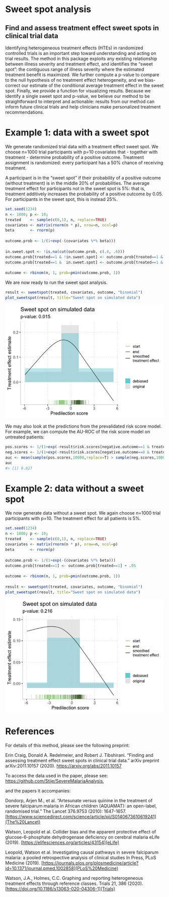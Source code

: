 
<!-- README.md is generated from README.Rmd. Please edit that file -->

# Sweet spot analysis

## Find and assess treatment effect sweet spots in clinical trial data

Identifying heterogeneous treatment effects (HTEs) in randomized
controlled trials is an important step toward understanding and acting
on trial results. The method in this package exploits any existing
relationship between illness severity and treatment effect, and
identifies the “sweet spot”: the contiguous range of illness severity
where the estimated treatment benefit is maximized. We further compute a
p-value to compare to the null hypothesis of no treatment effect
heterogeneity, and we bias-correct our estimate of the conditional
average treatment effect in the sweet spot. Finally, we provide a
function for visualizing results. Because we identify a single sweet
spot and p-value, we believe our method to be straightforward to
interpret and actionable: results from our method can inform future
clinical trials and help clinicians make personalized treatment
recommendations.

# Example 1: data with a sweet spot

We generate randomized trial data with a treatment effect sweet spot. We
choose n=1000 trial participants with p=10 covariates that - together
with treatment - determine probability of a positive outcome. Treatment
assignment is randomized: every participant has a 50% chance of
receiving treatment.

A participant is in the “sweet spot” if their probability of a positive
outcome (without treatment) is in the middle 20% of probabilities. The
average treatment effect for participants not in the sweet spot is 5%:
that is, treatment additively increases the probability of a positive
outcome by 0.05. For participants in the sweet spot, this is instead
25%.

``` r
set.seed(1234)
n <- 1000; p <- 10;
treated    <- sample(c(0,1), n, replace=TRUE)
covariates <- matrix(rnorm(n * p), nrow=n, ncol=p)
beta       <- rnorm(p)

outcome.prob <- 1/(1+exp(-(covariates %*% beta)))

in.sweet.spot <- !is.na(cut(outcome.prob, c(.4, .6)))
outcome.prob[treated==1 & !in.sweet.spot] <- outcome.prob[treated==1 & !in.sweet.spot] + .05
outcome.prob[treated==1 &  in.sweet.spot] <- outcome.prob[treated==1 & in.sweet.spot]  + .25

outcome <- rbinom(n, 1, prob=pmin(outcome.prob, 1))
```

We are now ready to run the sweet spot analysis.

``` r
result <- sweetspot(treated, covariates, outcome, "binomial")
plot_sweetspot(result, title="Sweet spot on simulated data")
```

![](man/figures/README-example_with_sweetspot-1.png)<!-- -->

We may also look at the predictions from the prevalidated risk
score model. For example, we can compute the AU-ROC of the risk
score model on untreated patients:

``` r
pos.scores <- 1/(1+exp(-result$risk.scores[negative.outcome==1 & treated==0]))
neg.scores <- 1/(1+exp(-result$risk.scores[negative.outcome==0 & treated==0]))
auc <- mean(sample(pos.scores,10000,replace=T) > sample(neg.scores,10000,replace=T))
auc
#> [1] 0.827
```

# Example 2: data without a sweet spot

We now generate data without a sweet spot. We again choose n=1000 trial
participants with p=10. The treatment effect for all patients is 5%.

``` r
set.seed(1234)
n <- 1000; p <- 10;
treated    <- sample(c(0,1), n, replace=TRUE)
covariates <- matrix(rnorm(n * p), nrow=n, ncol=p)
beta       <- rnorm(p)

outcome.prob <- 1/(1+exp(-(covariates %*% beta)))
outcome.prob[treated==1] <- outcome.prob[treated==1] + .05

outcome <- rbinom(n, 1, prob=pmin(outcome.prob, 1))

result <- sweetspot(treated, covariates, outcome, "binomial")
plot_sweetspot(result, title="Sweet spot on simulated data")
```

![](man/figures/README-example_without_sweetspot-1.png)<!-- -->

# References

For details of this method, please see the following preprint:

Erin Craig, Donald A. Redelmeier, and Robert J. Tibshirani. “Finding and
assessing treatment effect sweet spots in clinical trial data.” arXiv
preprint arXiv:2011.10157 (2020). <https://arxiv.org/abs/2011.10157>

To access the data used in the paper, please see:
<https://github.com/Stije/SevereMalariaAnalysis>,

and the papers it accompanies:

Dondorp, Arjen M., et al. “Artesunate versus quinine in the treatment of
severe falciparum malaria in African children (AQUAMAT): an open-label,
randomised trial.” The Lancet 376.9753 (2010): 1647-1657.
[https://www.sciencedirect.com/science/article/pii/S0140673610619241](The%20Lancet)

Watson, Leopold et al. Collider bias and the apparent protective effect
of glucose-6-phosphate dehydrogenase deficiency on cerebral malaria
eLife (2019). [https://elifesciences.org/articles/43154](eLife)

Leopold, Watson et al. Investigating causal pathways in severe
falciparum malaria: a pooled retrospective analysis of clinical studies
In Press, PLoS Medicine (2019).
[https://journals.plos.org/plosmedicine/article?id=10.1371/journal.pmed.1002858](PLoS%20Medicine)

Watson, J.A., Holmes, C.C. Graphing and reporting heterogeneous
treatment effects through reference classes. Trials 21, 386 (2020).
[https://doi.org/10.1186/s13063-020-04306-1](Trials)


